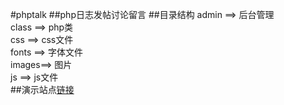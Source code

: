 #phptalk
##php日志发帖讨论留言
##目录结构
admin ==> 后台管理  
class ==> php类    
css   ==> css文件    
fonts ==> 字体文件    
images==> 图片    
js    ==> js文件   
##演示站点[链接](http://phptalk.huangang.net/)